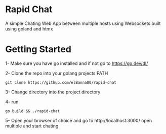 
# Rapid Chat

A simple Chating Web App between multiple hosts using Websockets built using goland and htmx

# Getting Started 

1- Make sure you have go installed and if not go to https://go.dev/dl/

2- Clone the repo into your golang projects PATH 

```
git clone https://github.com/elBanna00/rapid-chat 
```
3- Change directory into the project directory

4- run 
```
go build && ./rapid-chat

```
5- Open your browser of choice and go to http://localhost:3000/ open multiple and start chating 

